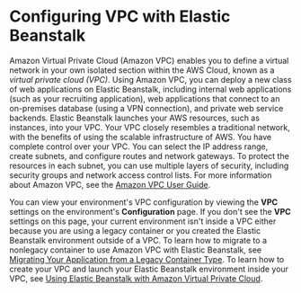 # Configuring VPC with Elastic Beanstalk<a name="using-features.managing.vpc"></a>

Amazon Virtual Private Cloud \(Amazon VPC\) enables you to define a virtual network in your own isolated section within the AWS Cloud, known as a *virtual private cloud \(VPC\)*\. Using Amazon VPC, you can deploy a new class of web applications on Elastic Beanstalk, including internal web applications \(such as your recruiting application\), web applications that connect to an on\-premises database \(using a VPN connection\), and private web service backends\. Elastic Beanstalk launches your AWS resources, such as instances, into your VPC\. Your VPC closely resembles a traditional network, with the benefits of using the scalable infrastructure of AWS\. You have complete control over your VPC\. You can select the IP address range, create subnets, and configure routes and network gateways\. To protect the resources in each subnet, you can use multiple layers of security, including security groups and network access control lists\. For more information about Amazon VPC, see the [Amazon VPC User Guide](http://docs.aws.amazon.com/AmazonVPC/latest/UserGuide/)\.

You can view your environment's VPC configuration by viewing the **VPC** settings on the environment's **Configuration** page\. If you don't see the **VPC** settings on this page, your current environment isn't inside a VPC either because you are using a legacy container or you created the Elastic Beanstalk environment outside of a VPC\. To learn how to migrate to a nonlegacy container to use Amazon VPC with Elastic Beanstalk, see [Migrating Your Application from a Legacy Container Type](using-features.migration.md)\. To learn how to create your VPC and launch your Elastic Beanstalk environment inside your VPC, see [Using Elastic Beanstalk with Amazon Virtual Private Cloud](vpc.md)\.